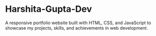 # Harshita-Gupta-Dev
A responsive portfolio website built with HTML, CSS, and JavaScript to showcase my projects, skills, and achievements in web development.
